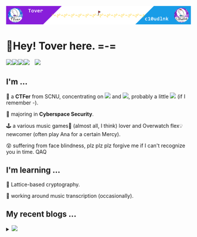 <img src="headPic_Tover.png" />

# 🎇Hey! Tover here. =-=

<a href="https://tover.xyz/" target="_blank"><img src="https://img.shields.io/badge/-📜 Tover's Blog-blue?style=flat-square"></a><a href="https://c10udlnk.top/" target="_blank"><img src="https://img.shields.io/badge/-📜 c10udlnk's Blog-blueviolet?style=flat-square"></a><a href="https://github.com/ToverPomelo" target="_blank"><img src="https://img.shields.io/badge/-github-black?logo=github&style=flat-square"></a><a href="https://0xffff.one/u/Tover" target="_blank"><img src="https://img.shields.io/badge/-💻 0xffff-e8ecf3?style=flat-square"></a>&emsp;<img src="https://komarev.com/ghpvc/?username=Tover&style=plastic&color=red" />

## I'm ...

🚩 a **CTFer** from SCNU, concentrating on <img src="https://img.shields.io/static/v1?label=&&message=Crypto&style=social"> and <img src="https://img.shields.io/static/v1?label=&message=Misc&style=social">, probably a little <img src="https://img.shields.io/static/v1?label=&message=PWN&style=social"> (if I remember -).

🧭 majoring in **Cyberspace Security**.

🕹 a various music games🎼 (almost all, I think) lover and Overwatch flex💡 newcomer (often play Ana for a certain Mercy).

😵 suffering from face blindness, plz plz plz forgive me if I can't recognize you in time. QAQ

## I'm learning ...

📍 Lattice-based cryptography.

📍 working around music transcription (occasionally).

## My recent blogs ...

<details>
  <summary><img src="https://img.shields.io/badge/-📢 Click to view more!-blue?style=for-the-badge"></summary>
  <!-- BLOG-POST-LIST:START -->

🎆 Feb 20, 2025: [PWN学习笔记vol.3 —— Libc-2.34的Tcache机制和_IO_FILE](https://tover.xyz/p/PWN-Note-3-Tcache-in-Libc-2-34-and-IO-File/)

🎆 Feb 17, 2025: [PWN学习笔记vol.2 —— Off by one、Unlink和巅峰极客 2022的smallcontainer](https://tover.xyz/p/PWN-Note-2-Off-by-One-and-Unlink/)

🎆 Feb 08, 2025: [PWN学习笔记vol.1 —— Tcache、setcontext和CISCN 2021初赛的silverwolf](https://tover.xyz/p/PWN-Note-1-Tcache-and-Setcontext/)

🎆 Jan 22, 2025: [PWN学习笔记vol.0 —— 复健与HNCTF 2022 WEEK4的ez_uaf](https://tover.xyz/p/PWN-Note_0-Reborn-and-ez-uaf/)

🎆 Dec 30, 2024: [2024楚慧被密码学题目WP](https://tover.xyz/p/2024-chb-Crypto/)

🎆 Dec 19, 2024: [HSSP与正交格学习笔记](https://tover.xyz/p/HSSP-note/)

🎆 Dec 01, 2024: [对称密码、线性代数和2024网鼎杯白虎的crypto01](https://tover.xyz/p/2024-wdb-crypto01/)

🎆 Nov 28, 2024: [2024数信杯决赛的DDLLPP](https://tover.xyz/p/2024-sxb-DDLLPP/)

🎆 Nov 27, 2024: [2024网鼎杯半决赛的RSA加密分析](https://tover.xyz/p/2024-wdb-RSA/)

🎆 Nov 03, 2024: [类Pollard p-1的分解算法](https://tover.xyz/p/pollard-etc/)<!-- BLOG-POST-LIST:END -->
</details>
